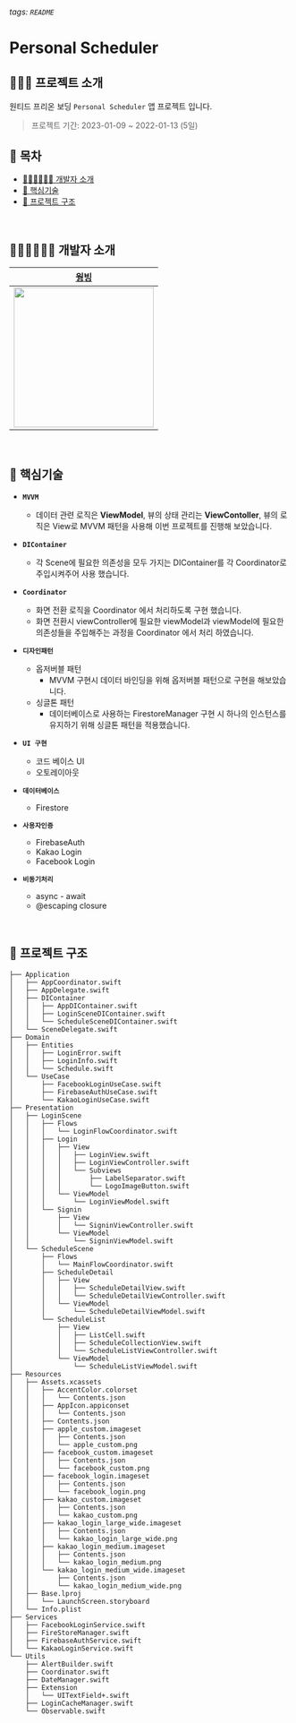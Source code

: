 ###### tags: `README`

# Personal Scheduler

## 🙋🏻‍♂️ 프로젝트 소개
원티드 프리온 보딩 `Personal Scheduler` 앱 프로젝트 입니다.

> 프로젝트 기간: 2023-01-09 ~ 2022-01-13 (5일)

## 📑 목차

- [🧑🏻‍💻🧑🏻‍💻 개발자 소개](#-개발자-소개)
- [🔑 핵심기술](#-핵심기술)
- [🔭 프로젝트 구조](#-프로젝트)

<br>

## 🧑🏻‍💻🧑🏻‍💻 개발자 소개

|[웡빙](https://github.com/wongbingg)|
|:---:|
| <image src = "https://i.imgur.com/fQDo8rV.jpg" width="250" height="250">|


<br>
    
## 🔑 핵심기술
    
- **`MVVM`**
    - 데이터 관련 로직은 **ViewModel**, 뷰의 상태 관리는 **ViewContoller**, 뷰의 로직은 View로 MVVM 패턴을 사용해 이번 프로젝트를 진행해 보았습니다.

- **`DIContainer`**
    - 각 Scene에 필요한 의존성을 모두 가지는 DIContainer를 각 Coordinator로 주입시켜주어 사용 했습니다.

    
- **`Coordinator`**
    - 화면 전환 로직을 Coordinator 에서 처리하도록 구현 했습니다.
    - 화면 전환시 viewController에 필요한 viewModel과 viewModel에 필요한 의존성들을 주입해주는 과정을 Coordinator 에서 처리 하였습니다.


- **`디자인패턴`**
    - 옵저버블 패턴
        - MVVM 구현시 데이터 바인딩을 위해 옵저버블 패턴으로 구현을 해보았습니다.
    - 싱글톤 패턴
        - 데이터베이스로 사용하는 FirestoreManager 구현 시 하나의 인스턴스를 유지하기 위해 싱글톤 패턴을 적용했습니다.
- **`UI 구현`**
    - 코드 베이스 UI
    - 오토레이아웃
- **`데이터베이스`**
    - Firestore
- **`사용자인증`**
    - FirebaseAuth
    - Kakao Login
    - Facebook Login
- **`비동기처리`**
    - async - await
    - @escaping closure
    

<br>
    
## 🔭 프로젝트 구조
```
├── Application
│   ├── AppCoordinator.swift
│   ├── AppDelegate.swift
│   ├── DIContainer
│   │   ├── AppDIContainer.swift
│   │   ├── LoginSceneDIContainer.swift
│   │   └── ScheduleSceneDIContainer.swift
│   └── SceneDelegate.swift
├── Domain
│   ├── Entities
│   │   ├── LoginError.swift
│   │   ├── LoginInfo.swift
│   │   └── Schedule.swift
│   └── UseCase
│       ├── FacebookLoginUseCase.swift
│       ├── FirebaseAuthUseCase.swift
│       └── KakaoLoginUseCase.swift
├── Presentation
│   ├── LoginScene
│   │   ├── Flows
│   │   │   └── LoginFlowCoordinator.swift
│   │   ├── Login
│   │   │   ├── View
│   │   │   │   ├── LoginView.swift
│   │   │   │   ├── LoginViewController.swift
│   │   │   │   └── Subviews
│   │   │   │       ├── LabelSeparator.swift
│   │   │   │       └── LogoImageButton.swift
│   │   │   └── ViewModel
│   │   │       └── LoginViewModel.swift
│   │   └── Signin
│   │       ├── View
│   │       │   └── SigninViewController.swift
│   │       └── ViewModel
│   │           └── SigninViewModel.swift
│   └── ScheduleScene
│       ├── Flows
│       │   └── MainFlowCoordinator.swift
│       ├── ScheduleDetail
│       │   ├── View
│       │   │   ├── ScheduleDetailView.swift
│       │   │   └── ScheduleDetailViewController.swift
│       │   └── ViewModel
│       │       └── ScheduleDetailViewModel.swift
│       └── ScheduleList
│           ├── View
│           │   ├── ListCell.swift
│           │   ├── ScheduleCollectionView.swift
│           │   └── ScheduleListViewController.swift
│           └── ViewModel
│               └── ScheduleListViewModel.swift
├── Resources
│   ├── Assets.xcassets
│   │   ├── AccentColor.colorset
│   │   │   └── Contents.json
│   │   ├── AppIcon.appiconset
│   │   │   └── Contents.json
│   │   ├── Contents.json
│   │   ├── apple_custom.imageset
│   │   │   ├── Contents.json
│   │   │   └── apple_custom.png
│   │   ├── facebook_custom.imageset
│   │   │   ├── Contents.json
│   │   │   └── facebook_custom.png
│   │   ├── facebook_login.imageset
│   │   │   ├── Contents.json
│   │   │   └── facebook_login.png
│   │   ├── kakao_custom.imageset
│   │   │   ├── Contents.json
│   │   │   └── kakao_custom.png
│   │   ├── kakao_login_large_wide.imageset
│   │   │   ├── Contents.json
│   │   │   └── kakao_login_large_wide.png
│   │   ├── kakao_login_medium.imageset
│   │   │   ├── Contents.json
│   │   │   └── kakao_login_medium.png
│   │   └── kakao_login_medium_wide.imageset
│   │       ├── Contents.json
│   │       └── kakao_login_medium_wide.png
│   ├── Base.lproj
│   │   └── LaunchScreen.storyboard
│   └── Info.plist
├── Services
│   ├── FacebookLoginService.swift
│   ├── FireStoreManager.swift
│   ├── FirebaseAuthService.swift
│   └── KakaoLoginService.swift
└── Utils
    ├── AlertBuilder.swift
    ├── Coordinator.swift
    ├── DateManager.swift
    ├── Extension
    │   └── UITextField+.swift
    ├── LoginCacheManager.swift
    └── Observable.swift
```

